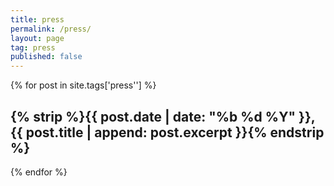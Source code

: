 ```yaml
---
title: press
permalink: /press/
layout: page
tag: press
published: false
---
```



{% for post in site.tags['press''] %}
<h2>{% strip %}{{ post.date | date: "%b %d %Y" }}, {{ post.title | append: post.excerpt }}{% endstrip %}</h2>
{% endfor %}
